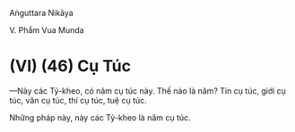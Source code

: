 Aṅguttara Nikāya

V. Phẩm Vua Munda

# (VI) (46) Cụ Túc

—Này các Tỷ-kheo, có năm cụ túc này. Thế nào là năm? Tín cụ túc, giới cụ túc, văn cụ túc, thí cụ túc, tuệ cụ túc.

Những pháp này, này các Tỷ-kheo là năm cụ túc.


